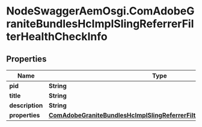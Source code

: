 # NodeSwaggerAemOsgi.ComAdobeGraniteBundlesHcImplSlingReferrerFilterHealthCheckInfo

## Properties
Name | Type | Description | Notes
------------ | ------------- | ------------- | -------------
**pid** | **String** |  | [optional] 
**title** | **String** |  | [optional] 
**description** | **String** |  | [optional] 
**properties** | [**ComAdobeGraniteBundlesHcImplSlingReferrerFilterHealthCheckProperties**](ComAdobeGraniteBundlesHcImplSlingReferrerFilterHealthCheckProperties.md) |  | [optional] 


